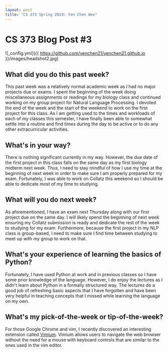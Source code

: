 ```yaml
---
layout: post
title: "CS 373 Spring 2019: Yen Chen Wee"
---
```

# CS 373 Blog Post #3


![_config.yml]({{ https://github.com/yenchen21/yenchen21.github.io }}/images/headshot2.jpg)

## What did you do this past week?
  This past week was a relatively normal academic week as I had no major projects due or exams. I spent the beginning of the week doing miscellaneous assignments or readings for my biology class and continued working on my group project for Natural Language Processing. I devoted the end of the week and the start of the weekend to work on the first project for this class. As I am getting used to the times and workloads of each of my classes this semester, I have finally been able to somewhat settle into a routine and find times during the day to be active or to do any other extracurricular activities.
## What's in your way?
  There is nothing significant currently in my way. However, the due date of the first project in this class falls on the same day as my first biology midterm next week. Thus, I need to stay mindful of how I use my time at the beginning of next week in order to make sure I am properly prepared for my exam. Fortunately, I was able to work on Collatz this weekend so I should be able to dedicate most of my time to studying.
## What will you do next week?
  As aforementioned, I have an exam next Thursday along with our first project due on the same day. I will likely spend the beginning of next week ensuring my Collatz submission is ready and dedicate the rest of the week to studying for my exam. Furthermore, because the first project in my NLP class is group-based, I need to make sure I find time between studying to meet up with my group to work on that.
## What's your experience of learning the basics of Python?
  Fortunately, I have used Python at work and in previous classes so I have some prior knowledge of the language. However, I do enjoy the lectures as I didn't learn about Python in a formally structured way. The lectures do a good job of refreshing basic aspects that I have forgotten and have been very helpful in teaching concepts that I missed while learning the language on my own.
## What's my pick-of-the-week or tip-of-the-week?
  For those Google Chrome and vim, I recently discovered an interesting extension called [Vimium](https://github.com/philc/vimium). Vimium allows users to navigate the web browser without the need for a mouse with keyboard controls that are similar to the ones used in the vim editor.
